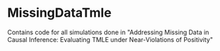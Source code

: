 # MissingDataTmle
Contains code for all simulations done in "Addressing Missing Data in Causal Inference: Evaluating TMLE under Near-Violations of Positivity"
